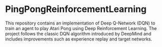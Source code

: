 # PingPongReinforcementLearning
This repository contains an implementation of Deep Q-Network (DQN) to train an agent to play Atari Pong using Deep Reinforcement Learning. The project follows the classic DQN algorithm introduced by DeepMind and includes improvements such as experience replay and target networks.
